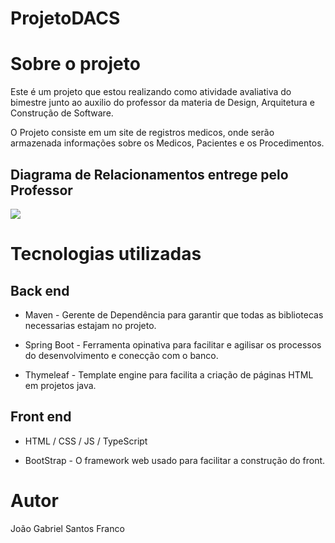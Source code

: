 # ProjetoDACS

# Sobre o projeto
  Este é um projeto que estou realizando como atividade avaliativa do bimestre junto ao auxilio do professor da materia de Design, Arquitetura e Construção de Software.
  
  O Projeto consiste em um site de registros medicos, onde serão armazenada informações sobre os Medicos, Pacientes e os Procedimentos.

## Diagrama de Relacionamentos entrege pelo Professor
![](http://faltoupontoevirgula.com.br/wp-content/uploads/2018/05/spring28.png)

# Tecnologias utilizadas
## Back end
- Maven - Gerente de Dependência para garantir que todas as bibliotecas necessarias estajam no projeto.

- Spring Boot - Ferramenta opinativa para facilitar e agilisar os processos do desenvolvimento e conecção com o banco.

- Thymeleaf - Template engine para facilita a criação de páginas HTML em projetos java.

## Front end
- HTML / CSS / JS / TypeScript

- BootStrap - O framework web usado para facilitar a construção do front.


# Autor

João Gabriel Santos Franco
